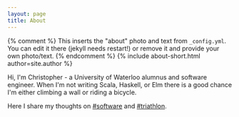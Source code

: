 ```yaml
---
layout: page
title: About
---
```


{% comment %}
  This inserts the "about" photo and text from `_config.yml`.
  You can edit it there (jekyll needs restart!) or remove it and provide your own photo/text.
{% endcomment %}
{% include about-short.html author=site.author %}

Hi, I'm Christopher - a University of Waterloo alumnus and software engineer. When I'm not writing Scala, Haskell, or Elm there is a good chance I'm either climbing a wall or riding a bicycle.

Here I share my thoughts on [#software](/blog/tag/tech) and [#triathlon](/blog/tag/triathlon).
